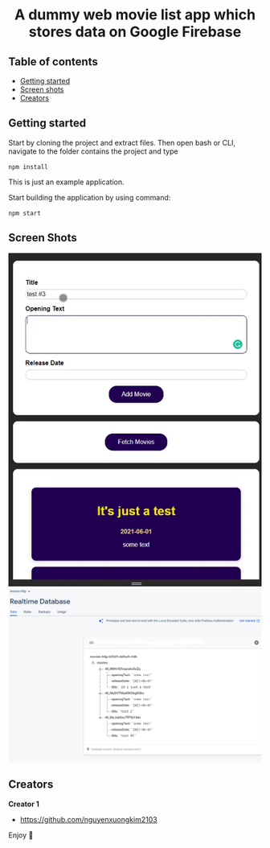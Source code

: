 <div align="center">
  <h1 align="center">
    A dummy web movie list app which stores data on Google Firebase
  </h1>
</div>


## Table of contents

- [Getting started](#getting-started)
- [Screen shots](#screen-shots)
- [Creators](#creators)

## Getting started

Start by cloning the project and extract files. Then open bash or CLI, navigate to the folder contains the project and type

```
npm install
```

This is just an example application.

Start building the application by using command:

```
npm start
```

## Screen Shots

<p align="center">
  <img src="movie-list.gif" width=auto height=auto title="Movie List App">
  <img src="movie-list.PNG" width=auto height=auto title="Google Firebass Realtime Database">
</p>



## Creators

**Creator 1**

- <https://github.com/nguyenxuongkim2103>


Enjoy :metal:
